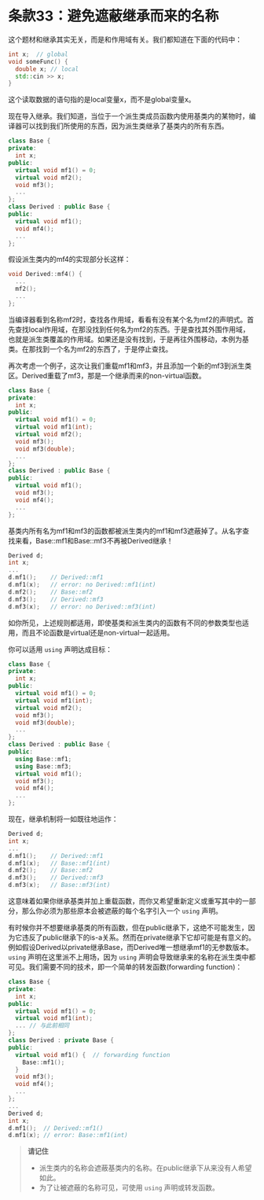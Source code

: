 # 条款33：避免遮蔽继承而来的名称

这个题材和继承其实无关，而是和作用域有关。我们都知道在下面的代码中：

```cpp
int x;  // global
void someFunc() {
  double x; // local
  std::cin >> x;
}
```

这个读取数据的语句指的是local变量x，而不是global变量x。

现在导入继承。我们知道，当位于一个派生类成员函数内使用基类内的某物时，编译器可以找到我们所使用的东西，因为派生类继承了基类内的所有东西。

```cpp
class Base {
private:
  int x;
public:
  virtual void mf1() = 0;
  virtual void mf2();
  void mf3();
  ...
};
class Derived : public Base {
public:
  virtual void mf1();
  void mf4();
  ...
};
```

假设派生类内的mf4的实现部分长这样：

```cpp
void Derived::mf4() {
  ...
  mf2();
  ...
};
```

当编译器看到名称mf2时，查找各作用域，看看有没有某个名为mf2的声明式。首先查找local作用域，在那没找到任何名为mf2的东西。于是查找其外围作用域，也就是派生类覆盖的作用域。如果还是没有找到，于是再往外围移动，本例为基类。在那找到一个名为mf2的东西了，于是停止查找。

再次考虑一个例子，这次让我们重载mf1和mf3，并且添加一个新的mf3到派生类区。Derived重载了mf3，那是一个继承而来的non-virtual函数。

```cpp
class Base {
private:
  int x;
public:
  virtual void mf1() = 0;
  virtual void mf1(int);
  virtual void mf2();
  void mf3();
  void mf3(double);
  ...
};
class Derived : public Base { 	
public:
  virtual void mf1();
  void mf3();
  void mf4();
  ...
};
```

基类内所有名为mf1和mf3的函数都被派生类内的mf1和mf3遮蔽掉了。从名字查找来看，Base::mf1和Base::mf3不再被Derived继承！

```cpp
Derived d;
int x;
...
d.mf1();    // Derived::mf1
d.mf1(x);   // error: no Derived::mf1(int)
d.mf2();    // Base::mf2
d.mf3();    // Derived::mf3
d.mf3(x);   // error: no Derived::mf3(int)
```

如你所见，上述规则都适用，即使基类和派生类内的函数有不同的参数类型也适用，而且不论函数是virtual还是non-virtual一起适用。

你可以适用 `using` 声明达成目标：

```cpp
class Base {
private:
  int x;
public:
  virtual void mf1() = 0;
  virtual void mf1(int);
  virtual void mf2();
  void mf3();
  void mf3(double);
  ...
};
class Derived : public Base {
public:
  using Base::mf1;
  using Base::mf3;
  virtual void mf1();
  void mf3();
  void mf4();
  ...
};
```

现在，继承机制将一如既往地运作：

```cpp
Derived d;
int x;
...
d.mf1();    // Derived::mf1
d.mf1(x);   // Base::mf1(int)
d.mf2();    // Base::mf2
d.mf3();    // Derived::mf3
d.mf3(x);   // Base::mf3(int)
```

这意味着如果你继承基类并加上重载函数，而你又希望重新定义或重写其中的一部分，那么你必须为那些原本会被遮蔽的每个名字引入一个 `using` 声明。

有时候你并不想要继承基类的所有函数，但在public继承下，这绝不可能发生，因为它违反了public继承下的is-a关系。然而在private继承下它却可能是有意义的。例如假设Derived以private继承Base，而Derived唯一想继承mf1的无参数版本。 `using` 声明在这里派不上用场，因为 `using` 声明会导致继承来的名称在派生类中都可见。我们需要不同的技术，即一个简单的转发函数(forwarding function)：

```cpp
class Base {
private:
  int x;
public:
  virtual void mf1() = 0;
  virtual void mf1(int);
  ... // 与此前相同
};
class Derived : private Base {
public:
  virtual void mf1() {  // forwarding function
    Base::mf1();
  }
  void mf3();
  void mf4();
  ...
};
...
Derived d;
int x;
d.mf1();  // Derived::mf1() 
d.mf1(x); // error: Base::mf1(int)
```

> **请记住**
>
> - 派生类内的名称会遮蔽基类内的名称。在public继承下从来没有人希望如此。
> - 为了让被遮蔽的名称可见，可使用 `using` 声明或转发函数。